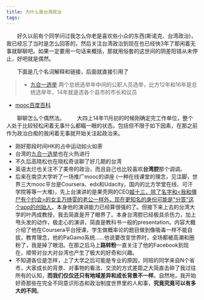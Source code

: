 ```yaml
---
title: 为什么是台湾政治
tags:
---
```


　　好久以前有个同学问过我怎么你老是喜欢些小众的东西(斯诺克、台湾政治)，我已经忘了当时是怎么回答的，然后关注台湾政治到现在也已经快3年了那闲着无事就聊聊吧。如果一定要用一句话来概括，那就用俗套的这世间的阴差阳错从未停止，好吧就是偶然。

　　下面是几个名词解释和链接，后面就直接引用了
> * <span id="jiuheyi" />[九合一选举](https://baike.baidu.com/item/2014%E5%B9%B4%E4%B8%AD%E5%9B%BD%E5%8F%B0%E6%B9%BE%E5%9C%B0%E6%96%B9%E5%85%AC%E8%81%8C%E4%BA%BA%E5%91%98%E9%80%89%E4%B8%BE/13579617?fromtitle=%E2%80%9C%E4%B9%9D%E5%90%88%E4%B8%80%E2%80%9D%E9%80%89%E4%B8%BE&fromid=15410954) 两个总统选举年中间的公职人员选举，比方12年和16年是总统选举年，14年就是选各个县市的市长和议员
* <span id="mooc" /> [mooc百度百科](https://baike.baidu.com/item/%E6%85%95%E8%AF%BE)


<!-- more -->

　　聊聊怎么个偶然法。
　　大四上14年11月初的时候刚确定完工作单位，整个人处于比较轻松闲着无事什么都瞄一眼的状态。包括但不限于如下因素，在那之前作为政治白痴的我闲着无事就开始关注起政治来。

* 刚好那段时间HK的占中运动如火如荼
* 台湾的[九合一选举](#jiuheyi)也在火热进行
* 不久后高晓松也在晓松奇谈聊了好几期的台湾
* 英语太烂也关注不了美帝的政治，而且自己也比较喜欢**台湾腔**那个调调。
* 后来在南京大学听了一场推广mooc的讲座 (一种在线课堂的理念，见注脚，世界三大mooc平台是Coursera、edx和Udacity，国内的比方学堂在线、可汗学院等等一大堆)，先上台演讲的是果壳网的CEO[姬十三，除了名字和<我和僵尸有个约会>的女主万绮雯的老公一样外，现在更知名的身份可能是"分答"这个app的创始人](https://baike.baidu.com/item/%E5%A7%AC%E5%8D%81%E4%B8%89)，本身他的演讲能力已经算很强的了。但接下来上去的台湾大学的叶丙成教授，我去简直是开了眼界了。本身台湾腔已经极具杀伤力，加上甩头发的动作，极走心的演讲，简直是教科书一般的presentation。内容大概介绍了他在Coursera平台授课，学生做概率论的题目做到像吸毒一样不能自拔，教育理念，他的PaGamo系统……他说要改变世界时，全场都被高潮和圈粉了，我是掉了眼泪。在那之后马上**路转粉**一直关注了他的Facebook到现在，顺带对台大对台湾也产生了极大的好奇和兴趣。
* 不知道各位是怎样，上了大学之后可能是专业的原因，同班的同学来自N个省市，大家成长的背景、对事物的看法、交流的方式差距之大简直击碎了我过往所有的认知，**而我们仅仅还只有地域差异和成长背景不一样**。自然地，我开始好奇那些在完全不同意识形态和政治制度世界里的人和事，**究竟究竟可以有多大的不同**。




